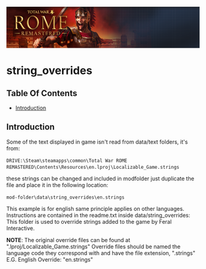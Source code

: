 ![Workshop_header_template](/Workshop_header_template.png)
# string_overrides

## Table Of Contents

   * [Introduction](#introduction)

## Introduction

Some of the text displayed in game isn't read from data/text folders, it's from:

`DRIVE:\Steam\steamapps\common\Total War ROME REMASTERED\Contents\Resources\en.lproj\Localizable_Game.strings`

these strings can be changed and included in modfolder just duplicate the file and place it in the following location:

`mod-folder\data\string_overrides\en.strings`

This example is for english same principle applies on other languages. Instructions are contained in the readme.txt inside data/string_overrides: This folder is used to override strings added to the game by Feral Interactive.

**NOTE**: The original override files can be found at "<languageCode>.lproj/Localizable_Game.strings" Override files should be named the language code they correspond with and have the file extension, ".strings" E.G. English Override: "en.strings"
